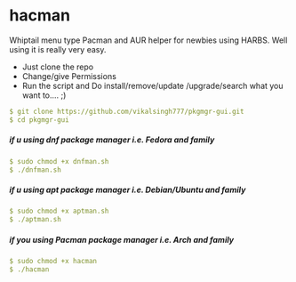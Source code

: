 # hacman
Whiptail menu type Pacman and AUR helper for newbies using HARBS.
Well using it is really very easy.

- Just clone the repo
- Change/give Permissions
- Run the script and Do install/remove/update /upgrade/search what you want to....  ;)

```yaml
$ git clone https://github.com/vikalsingh777/pkgmgr-gui.git
$ cd pkgmgr-gui
```
##### if u using dnf package manager i.e. Fedora and family 
```yaml
$ sudo chmod +x dnfman.sh
$ ./dnfman.sh
```
##### if u using apt package manager i.e. Debian/Ubuntu and family
```yaml
$ sudo chmod +x aptman.sh
$ ./aptman.sh
```
##### if you using Pacman package manager i.e. Arch and family
```yaml
$ sudo chmod +x hacman
$ ./hacman
```
